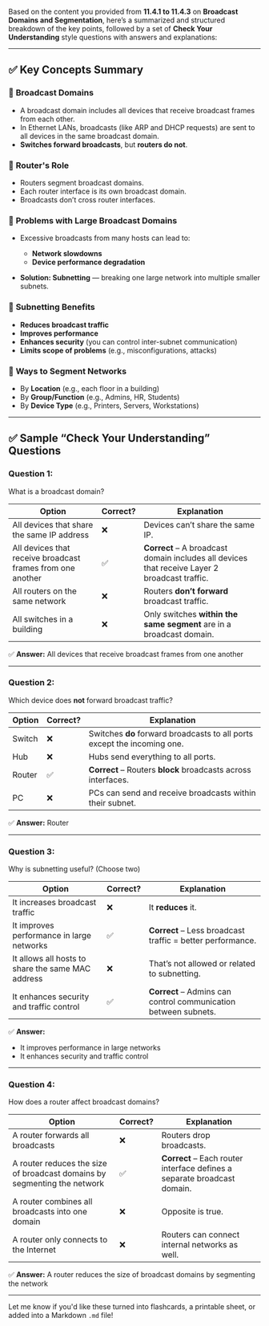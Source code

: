 Based on the content you provided from **11.4.1 to 11.4.3** on **Broadcast Domains and Segmentation**, here’s a summarized and structured breakdown of the key points, followed by a set of **Check Your Understanding** style questions with answers and explanations:

---

## ✅ **Key Concepts Summary**

### 🔹 **Broadcast Domains**

* A broadcast domain includes all devices that receive broadcast frames from each other.
* In Ethernet LANs, broadcasts (like ARP and DHCP requests) are sent to all devices in the same broadcast domain.
* **Switches forward broadcasts**, but **routers do not**.

### 🔹 **Router's Role**

* Routers segment broadcast domains.
* Each router interface is its own broadcast domain.
* Broadcasts don’t cross router interfaces.

### 🔹 **Problems with Large Broadcast Domains**

* Excessive broadcasts from many hosts can lead to:

  * **Network slowdowns**
  * **Device performance degradation**
* **Solution: Subnetting** — breaking one large network into multiple smaller subnets.

### 🔹 **Subnetting Benefits**

* **Reduces broadcast traffic**
* **Improves performance**
* **Enhances security** (you can control inter-subnet communication)
* **Limits scope of problems** (e.g., misconfigurations, attacks)

### 🔹 **Ways to Segment Networks**

* By **Location** (e.g., each floor in a building)
* By **Group/Function** (e.g., Admins, HR, Students)
* By **Device Type** (e.g., Printers, Servers, Workstations)

---

## ✅ **Sample “Check Your Understanding” Questions**

### **Question 1:**

What is a broadcast domain?

| Option                                                     | Correct? | Explanation                                                                                   |
| ---------------------------------------------------------- | -------- | --------------------------------------------------------------------------------------------- |
| All devices that share the same IP address                 | ❌        | Devices can’t share the same IP.                                                              |
| All devices that receive broadcast frames from one another | ✅        | **Correct** – A broadcast domain includes all devices that receive Layer 2 broadcast traffic. |
| All routers on the same network                            | ❌        | Routers **don’t forward** broadcast traffic.                                                  |
| All switches in a building                                 | ❌        | Only switches **within the same segment** are in a broadcast domain.                          |

✅ **Answer:** All devices that receive broadcast frames from one another

---

### **Question 2:**

Which device does **not** forward broadcast traffic?

| Option | Correct? | Explanation                                                              |
| ------ | -------- | ------------------------------------------------------------------------ |
| Switch | ❌        | Switches **do** forward broadcasts to all ports except the incoming one. |
| Hub    | ❌        | Hubs send everything to all ports.                                       |
| Router | ✅        | **Correct** – Routers **block** broadcasts across interfaces.            |
| PC     | ❌        | PCs can send and receive broadcasts within their subnet.                 |

✅ **Answer:** Router

---

### **Question 3:**

Why is subnetting useful? (Choose two)

| Option                                            | Correct? | Explanation                                                     |
| ------------------------------------------------- | -------- | --------------------------------------------------------------- |
| It increases broadcast traffic                    | ❌        | It **reduces** it.                                              |
| It improves performance in large networks         | ✅        | **Correct** – Less broadcast traffic = better performance.      |
| It allows all hosts to share the same MAC address | ❌        | That’s not allowed or related to subnetting.                    |
| It enhances security and traffic control          | ✅        | **Correct** – Admins can control communication between subnets. |

✅ **Answer:**

* It improves performance in large networks
* It enhances security and traffic control

---

### **Question 4:**

How does a router affect broadcast domains?

| Option                                                                   | Correct? | Explanation                                                              |
| ------------------------------------------------------------------------ | -------- | ------------------------------------------------------------------------ |
| A router forwards all broadcasts                                         | ❌        | Routers drop broadcasts.                                                 |
| A router reduces the size of broadcast domains by segmenting the network | ✅        | **Correct** – Each router interface defines a separate broadcast domain. |
| A router combines all broadcasts into one domain                         | ❌        | Opposite is true.                                                        |
| A router only connects to the Internet                                   | ❌        | Routers can connect internal networks as well.                           |

✅ **Answer:** A router reduces the size of broadcast domains by segmenting the network

---

Let me know if you'd like these turned into flashcards, a printable sheet, or added into a Markdown `.md` file!
